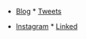 * [Blog](https://dev.to/twizelissa)                       * [Tweets](https://twitter.com/TwizeyimanaEli4)


* [Instagram](https://www.instagram.com/twizelissa)      * [Linked](https://www.linkedin.com/in/twizelissa-twizelissa-93a7971a0/)
